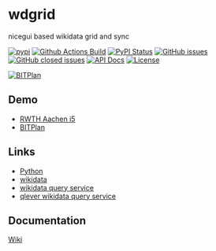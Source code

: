 # wdgrid
nicegui based wikidata grid and sync

[![pypi](https://img.shields.io/pypi/pyversions/wdgrid)](https://pypi.org/project/wdgrid/)
[![Github Actions Build](https://github.com/WolfgangFahl/wdgrid/actions/workflows/build.yml/badge.svg)](https://github.com/WolfgangFahl/wdgrid/actions/workflows/build.yml)
[![PyPI Status](https://img.shields.io/pypi/v/wdgrid.svg)](https://pypi.python.org/pypi/wdgrid/)
[![GitHub issues](https://img.shields.io/github/issues/WolfgangFahl/wdgrid.svg)](https://github.com/WolfgangFahl/wdgrid/issues)
[![GitHub closed issues](https://img.shields.io/github/issues-closed/WolfgangFahl/wdgrid.svg)](https://github.com/WolfgangFahl/wdgrid/issues/?q=is%3Aissue+is%3Aclosed)
[![API Docs](https://img.shields.io/badge/API-Documentation-blue)](https://WolfgangFahl.github.io/wdgrid/)
[![License](https://img.shields.io/github/license/WolfgangFahl/wdgrid.svg)](https://www.apache.org/licenses/LICENSE-2.0)

[![BITPlan](http://wiki.bitplan.com/images/wiki/thumb/3/38/BITPlanLogoFontLessTransparent.png/198px-BITPlanLogoFontLessTransparent.png)](http://www.bitplan.com)

## Demo
* [RWTH Aachen i5](https://wdgrid.wikidata.dbis.rwth-aachen.de/)
* [BITPlan](https://wdgrid.bitplan.com)

## Links
* [Python](https://www.python.org/)
* [wikidata](https://www.wikidata.org/wiki/Wikidata:Main_Page)
* [wikidata query service](https://query.wikidata.org/)
* [qlever wikidata query service](https://qlever.cs.uni-freiburg.de/wikidata)

## Documentation
[Wiki](http://wiki.bitplan.com/index.php/Wdgrid)
